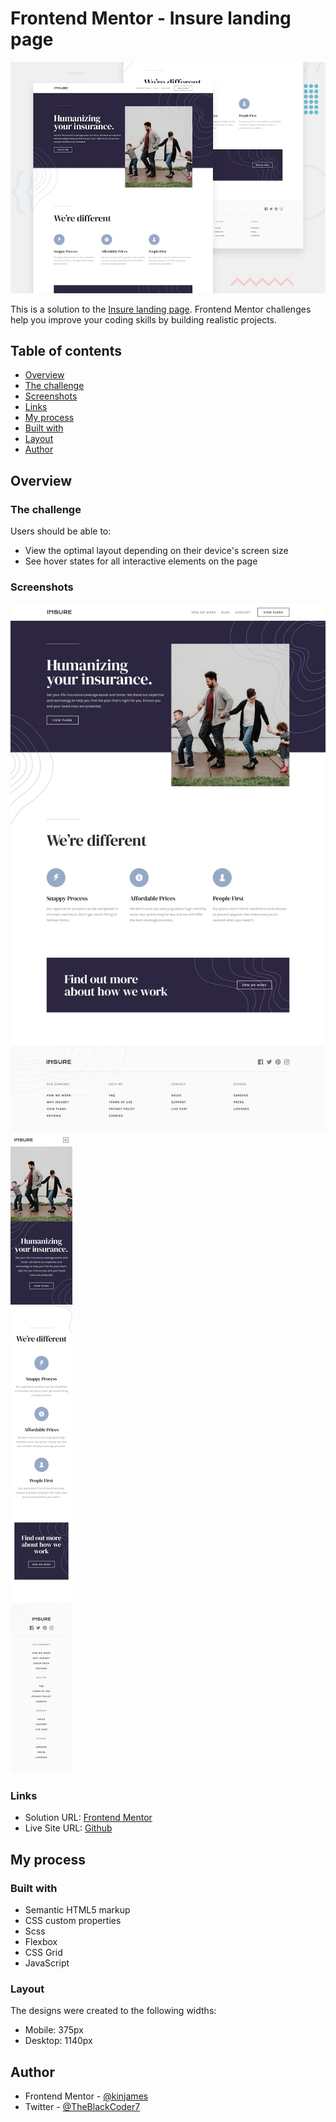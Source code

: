 # Frontend Mentor - Insure landing page

![Design preview for the Insure landing page coding challenge](./design/desktop-preview.jpg)


This is a solution to the [Insure landing page](https://www.frontendmentor.io/challenges/insure-landing-page-uTU68JV8/hub/insure-landing-page-VNwUEFmyQ4). Frontend Mentor challenges help you improve your coding skills by building realistic projects.

## Table of contents

- [Overview](#overview)
- [The challenge](#the-challenge)
- [Screenshots](#screenshots)
- [Links](#links)
- [My process](#my-process)
- [Built with](#built-with)
- [Layout](#layout)
- [Author](#author)

## Overview

### The challenge

Users should be able to:

- View the optimal layout depending on their device's screen size
- See hover states for all interactive elements on the page

### Screenshots

![Desktop Design](./design/desktop-design.jpg)
![Mobile Design](./design/mobile-design.jpg)

### Links

- Solution URL: [Frontend Mentor](https://www.frontendmentor.io/solutions/insure-landing-page-Q5x2UHaqO6)
- Live Site URL: [Github](https://kinjames.github.io/insure-landing-page/)

## My process

### Built with

- Semantic HTML5 markup
- CSS custom properties
- Scss
- Flexbox
- CSS Grid
- JavaScript

### Layout

The designs were created to the following widths:

- Mobile: 375px
- Desktop: 1140px

## Author

- Frontend Mentor - [@kinjames](https://www.frontendmentor.io/profile/kinjames)
- Twitter - [@TheBlackCoder7](https://twitter.com/TheBlackCoder7)

